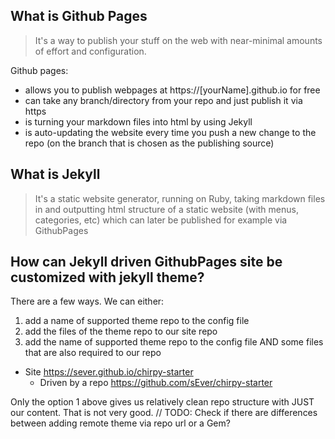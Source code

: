 ## What is Github Pages

> It's a way to publish your stuff on the web with near-minimal amounts of effort and configuration.

Github pages:
- allows you to publish webpages at https://[yourName].github.io for free
- can take any branch/directory from your repo and just publish it via https
- is turning your markdown files into html by using Jekyll
- is auto-updating the website every time you push a new change to the repo (on the branch that is chosen as the publishing source)

## What is Jekyll
> It's a static website generator, running on Ruby, taking markdown files in and outputting html structure of a static website (with menus, categories, etc) which can later be published for example via GithubPages

## How can Jekyll driven GithubPages site be customized with jekyll theme?

There are a few ways. We can either:
1. add a name of supported theme repo to the config file
2. add the files of the theme repo to our site repo
3. add the name of supported theme repo to the config file AND some files that are also required to our repo
- Site https://sever.github.io/chirpy-starter
  - Driven by a repo https://github.com/sEver/chirpy-starter

Only the option 1 above gives us relatively clean repo structure with JUST our content. That is not very good.
// TODO: Check if there are differences between adding remote theme via repo url or a Gem?




